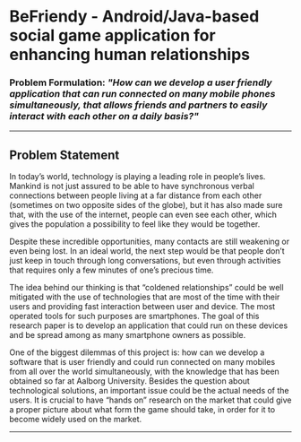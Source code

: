 # BeFriendy - Android/Java-based social game application for enhancing human relationships
### Problem Formulation: ___"How can we develop a user friendly application that can run connected on many mobile phones simultaneously, that allows friends and partners to easily interact with each other on a daily basis?"___

---

## Problem Statement
In today’s world, technology is playing a leading role in people’s lives. Mankind is not just assured to be able to have synchronous verbal connections between people living at a far distance from each other (sometimes on two opposite sides of the globe), but it has also made sure that, with the use of the internet, people can even see each other, which gives the population a possibility to feel like they would be together.

Despite these incredible opportunities, many contacts are still weakening or even being lost. In an ideal world, the next step would be that people don’t just keep in touch through long conversations, but even through activities that requires only a few minutes of one’s precious time.

The idea behind our thinking is that “coldened relationships” could be well mitigated with the use of technologies that are most of the time with their users and providing fast interaction between user and device. The most operated tools for such purposes are smartphones. The goal of this research paper is to develop an application that could run on these devices and be spread among as many smartphone owners as possible.

One of the biggest dilemmas of this project is: how can we develop a software that is user friendly and could run connected on many mobiles from all over the world simultaneously, with the knowledge that has been obtained so far at Aalborg University. Besides the question about technological solutions, an important issue could be the actual needs of the users. It is crucial to have “hands on” research on the market that could give a proper picture about what form the game should take, in order for it to become widely used on the market.

---


